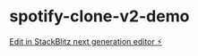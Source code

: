 # spotify-clone-v2-demo

[Edit in StackBlitz next generation editor ⚡️](https://stackblitz.com/~/github.com/lomar92/spotify-clone-v2-demo)